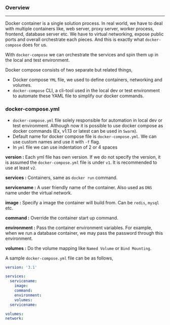 ### Overview

---

Docker container is a single solution process. In real world, we have to deal with multiple containers like, web server, proxy server, worker process, frontend, database server etc. We have to virtual networking, expose public ports and overall orchestrate each pieces. And this is exactly what `docker-compose` does for us.

With `docker-compose` we can orchestrate the services and spin them up in the local and test environment.

Docker compose consists of two separate but related things,

- Docker compose `YML` file, we used to define containers, networking and volumes.
- `docker-compose` CLI, a cli-tool used in the local dev or test environment to automate these YAML file to simplify our docker commands.

### docker-compose.yml

- `docker-compose.yml` file solely responsible for automation in local dev or test environment. Although now it is possible to use docker compose as docker commands (Ex, v1.13 or latest can be used in `Swarm`).
- Default name for docker compose file is `docker-compose.yml`. We can use custom names and use it with `-f` flag.
- In `yml` file we can use indentation of 2 or 4 spaces

**version :** Each yml file has own version. If we do not specify the version, it is assumed the `docker-compose.yml` file is under `v1`. It is recommended to use at least `v2`.

**services :** Containers, same as `docker run` command.

**servicename :** A user friendly name of the container. Also used as `DNS` name under the virtual network.

**image :** Specify a image the container will build from. Can be `redis`, `mysql` etc.

**command :** Override the container start up command.

**environment :** Pass the container environment variables. For example, when we run a database container, we may pass the password through this environment.

**volumes :** Do the volume mapping like `Named Volume` or `Bind Mounting`.

A sample `docker-compose.yml` file can be as follows,

```yml
version: '3.1'

services:
  servicename:
    image:
    command:
    environment:
    volumes:
  servicename:

volumes:
network:
```
